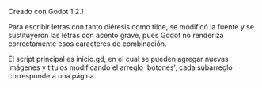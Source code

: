 Creado con Godot 1.2.1

Para escribir letras con tanto diéresis como tilde, se modificó la fuente y se sustituyeron las letras con acento grave, pues Godot no renderiza correctamente esos caracteres de combinación.

El script principal es inicio.gd, en el cual se pueden agregar nuevas imágenes y títulos modificando el arreglo 'botones', cada subarreglo corresponde a una página.
